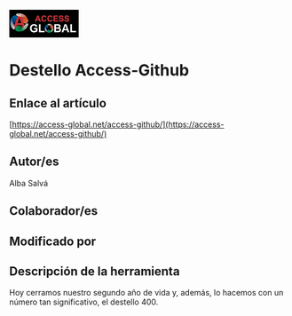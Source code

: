 ﻿![Access-global](/blob/main/Images/Logo1.png)
# Destello Access-Github
## Enlace al artículo
[https://access-global.net/access-github/](https://access-global.net/access-github/)
## Autor/es
Alba Salvá
## Colaborador/es

## Modificado por

## Descripción de la herramienta
Hoy cerramos nuestro segundo año de vida y, además, lo hacemos con un número tan significativo, el destello 400.



